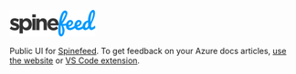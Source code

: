 ![Spinefeed logo](spinefeed-logo.png)

Public UI for [Spinefeed](https://github.com/craigshoemaker/spinefeed-function). To get feedback on your Azure docs articles, [use the website](http://craigshoemaker.github.io/spinefeed-website) or [VS Code extension](http://craigshoemaker.github.io/spinefeed-extension).
